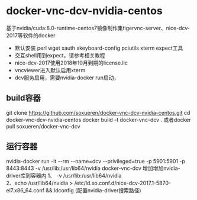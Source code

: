 # docker-vnc-dcv-nvidia-centos
基于nvidia/cuda:8.0-runtime-centos7镜像制作集tigervnc-server、nice-dcv-2017等软件的docker
- 默认安装 perl wget xauth xkeyboard-config  pciutils xterm expect工具
- 交互shell用到expect，请参考相关教程
- nice-dcv-2017使用2018年10月到期的license.lic
- vncviewer进入默认启用xterm
- dcv服务启用，需要nvidia-docker run启动，
## build容器
git clone https://github.com/soxueren/docker-vnc-dcv-nvidia-centos.git
cd docker-vnc-dcv-nvidia-centos
docker build -t docker-vnc-dcv .
或者docker pull soxueren/docker-vnc-dcv
## 运行容器
nvidia-docker run -it   --rm --name=dcv  --privileged=true -p 5901:5901  -p 8443:8443   -v /usr/lib:/usr/lib64/nvidia docker-vnc-dcv
增加增加nvidia-driver库到容器内
1、 -v /usr/lib:/usr/lib64/nvidia  
2、echo  /usr/lib64/nvidia > /etc/ld.so.conf.d/nice-dcv-2017.1-5870-el7.x86_64.conf && ldconfig (配置nvidia-driver搜索路径)
